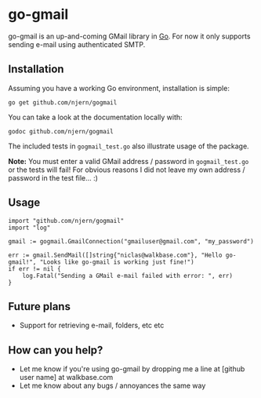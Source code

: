 # go-gmail

go-gmail is an up-and-coming GMail library in [Go](http://golang.org/). For now it only supports sending e-mail using authenticated SMTP.


## Installation

Assuming you have a working Go environment, installation is simple:

    go get github.com/njern/gogmail

You can take a look at the documentation locally with:

	godoc github.com/njern/gogmail

The included tests in `gogmail_test.go` also illustrate usage of the package. 

**Note:** You must enter a valid GMail address / password in `gogmail_test.go` or the tests will fail! 
For obvious reasons I did not leave my own address / password in the test file... :)

## Usage
    import "github.com/njern/gogmail"
    import "log"
    
    gmail := gogmail.GmailConnection("gmailuser@gmail.com", "my_password")

    err := gmail.SendMail([]string{"niclas@walkbase.com"}, "Hello go-gmail!", "Looks like go-gmail is working just fine!")
	if err != nil {
		log.Fatal("Sending a GMail e-mail failed with error: ", err)
	}
    
## Future plans

* Support for retrieving e-mail, folders, etc etc

## How can you help?

* Let me know if you're using go-gmail by dropping me a line at [github user name] at walkbase.com
* Let me know about any bugs / annoyances the same way